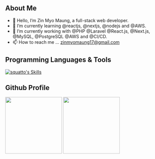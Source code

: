 ## About Me

- 👋 Hello, I’m Zin Myo Maung, a full-stack web developer.
- 👀 I’m currently learning @reactjs, @nextjs, @nodejs and @AWS.
- 🌱 I’m currently working with @PHP @Laravel @React.js, @Next.js, @MySQL, @PostgreSQL @AWS and @CI/CD.
- 📫 How to reach me ... zinmyomaung17@gmail.com

## Programming Languages & Tools

[![squatto's Skills](https://skillicons.dev/icons?i=php,laravel,mysql,js,html,css,tailwind,alpinejs,react,aws,nginx,git,github,linux,bash,wordpress,idea,md,raspberrypi,stackoverflow)](https://skillicons.dev)


## Github Profile

<div>
  <img height="180em" src="https://github-readme-stats.vercel.app/api?username=phoelapyae&count_private=true&theme=cobalt&show_icons=true"/>
  <img height="180em" src="https://github-readme-stats.vercel.app/api/top-langs/?username=phoelapyae&layout=compact&langs_count=7&theme=cobalt"/>
</div>


<!---
phoelapyae/phoelapyae is a ✨ special ✨ repository because its `README.md` (this file) appears on your GitHub profile.
You can click the Preview link to take a look at your changes.
--->
